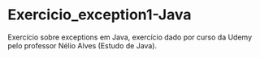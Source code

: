 # Exercicio_exception1-Java
Exercício sobre exceptions em Java, exercício dado por curso da Udemy pelo professor Nélio Alves (Estudo de Java).
